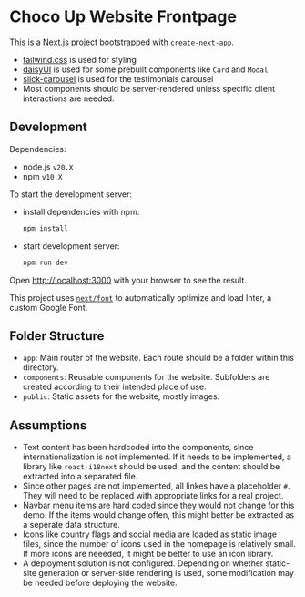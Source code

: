 # Choco Up Website Frontpage

This is a [Next.js](https://nextjs.org/) project bootstrapped with [`create-next-app`](https://github.com/vercel/next.js/tree/canary/packages/create-next-app).

- [tailwind.css](https://tailwindcss.com) is used for styling
- [daisyUI](https://daisyui.com) is used for some prebuilt components like `Card` and `Modal`
- [slick-carousel](https://github.com/kenwheeler/slick) is used for the testimonials carousel
- Most components should be server-rendered unless specific client interactions are needed.

## Development

Dependencies:

- node.js `v20.X`
- npm `v10.X`

To start the development server:

- install dependencies with npm:
  ```bash
  npm install
  ```
- start development server:
  ```bash
  npm run dev
  ```

Open [http://localhost:3000](http://localhost:3000) with your browser to see the result.

This project uses [`next/font`](https://nextjs.org/docs/basic-features/font-optimization) to automatically optimize and load Inter, a custom Google Font.

## Folder Structure

- `app`: Main router of the website. Each route should be a folder within this directory.
- `components`: Reusable components for the website. Subfolders are created according to their intended place of use.
- `public`: Static assets for the website, mostly images.

## Assumptions

- Text content has been hardcoded into the components, since internationalization is not implemented. If it needs to be implemented, a library like `react-i18next` should be used, and the content should be extracted into a separated file.
- Since other pages are not implemented, all linkes have a placeholder `#`. They will need to be replaced with appropriate links for a real project.
- Navbar menu items are hard coded since they would not change for this demo. If the items would change offen, this might better be extracted as a seperate data structure.
- Icons like country flags and social media are loaded as static image files, since the number of icons used in the homepage is relatively small. If more icons are neeeded, it might be better to use an icon library.
- A deployment solution is not configured. Depending on whether static-site generation or server-side rendering is used, some modification may be needed before deploying the website.
